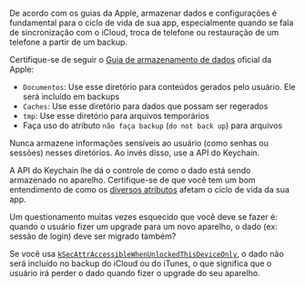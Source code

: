 De acordo com os guias da Apple, armazenar dados e configurações é fundamental para o ciclo de vida de sua app, especialmente quando se fala de sincronização com o iCloud, troca de telefone ou restauração de um telefone a partir de um backup.

Certifique-se de seguir o [Guia de armazenamento de dados](https://developer.apple.com/icloud/documentation/data-storage/index.html) oficial da Apple:

- `Documentos`: Use esse diretório para conteúdos gerados pelo usuário. Ele será incluído em backups
- `Caches`: Use esse diretório para dados que possam ser regerados
- `tmp`: Use esse diretório para arquivos temporários
- Faça uso do atributo `não faça backup` (`do not back up`) para arquivos

Nunca armazene informações sensíveis ao usuário (como senhas ou sessões) nesses diretórios. Ao invés disso, use a API do Keychain.

A API do Keychain lhe dá o controle de como o dado está sendo armazenado no aparelho. Certifique-se de que você tem um bom entendimento de como os [diversos atributos](https://developer.apple.com/documentation/security/keychain_services/keychain_items/item_attribute_keys_and_values) afetam o ciclo de vida da sua app.

Um questionamento muitas vezes esquecido que você deve se fazer é: quando o usuário fizer um upgrade para um novo aparelho, o dado (ex: sessão de login) deve ser migrado também?

Se você usa [`kSecAttrAccessibleWhenUnlockedThisDeviceOnly`](https://developer.apple.com/documentation/security/ksecattraccessiblewhenunlockedthisdeviceonly), o dado não será incluído no backup do iCloud ou do iTunes, o que significa que o usuário irá perder o dado quando fizer o upgrade do seu aparelho.